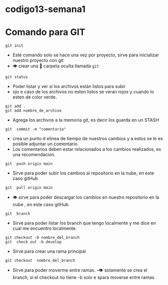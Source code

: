 # codigo13-semana1
# Comando para GIT
```
git init
```
- Este comando solo se hace una vez por proyecto, sirve para inicializar nuestro proyecto con git
- :eye: crear una :file_folder: carpeta oculta llamada ```git```

```
git status
```

- Poder listar y ver si los archivos están listos para subir
- ojo e caso de los archivos no esten listos se veran rojos y cuando lo esten de color verde.
```
git add .
git add nombre_de_archivo
```

- Agrega los archivos a la memoria git, es decir los guarda en un STASH
```
git  commit -m "comentario"
```

- crea un punto d elinea de tiempo de nuestros cambios y a estos se le es posible adjuntar un comentario.
- Los comentarios deben estar relacionados a los cambios realizados, es una recomendacion.

```
git  push origin main
```
- Sirve para poder subir los cambios al repositorio en la nube, en este caso gitHub

```
git  pull origin main
```
- :eye: sirve para poder descargar los cambios en nuestro repositorio  en la nube , en este caso gitHub 
```
git  branch
```
- Sirve para poder listar los branch que tengo localmente y me dice en cual me encuentro localmente.

```
git checkout -b nombre_del_branch
git  check out -b develop
```
- Sirve para crear una rama principal

```
git checkout  nombre_del_branch

```
- Sirve para poder moverme entre ramas.
-:eye: solamente se crea el branch, si el checkout no tiene -b solo e spara moverse entre ramas.
